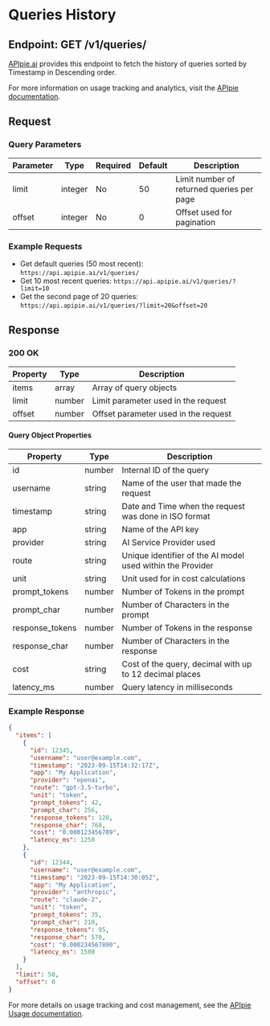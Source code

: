 # Queries History

## Endpoint: GET /v1/queries/

[APIpie.ai](https://apipie.ai) provides this endpoint to fetch the history of queries sorted by Timestamp in Descending order.

For more information on usage tracking and analytics, visit the [APIpie documentation](https://apipie.ai/docs).

## Request

### Query Parameters

| Parameter | Type | Required | Default | Description |
|-----------|------|----------|---------|-------------|
| limit | integer | No | 50 | Limit number of returned queries per page |
| offset | integer | No | 0 | Offset used for pagination |

### Example Requests

- Get default queries (50 most recent): `https://api.apipie.ai/v1/queries/`
- Get 10 most recent queries: `https://api.apipie.ai/v1/queries/?limit=10`
- Get the second page of 20 queries: `https://api.apipie.ai/v1/queries/?limit=20&offset=20`

## Response

### 200 OK

| Property | Type | Description |
|----------|------|-------------|
| items | array | Array of query objects |
| limit | number | Limit parameter used in the request |
| offset | number | Offset parameter used in the request |

#### Query Object Properties

| Property | Type | Description |
|----------|------|-------------|
| id | number | Internal ID of the query |
| username | string | Name of the user that made the request |
| timestamp | string | Date and Time when the request was done in ISO format |
| app | string | Name of the API key |
| provider | string | AI Service Provider used |
| route | string | Unique identifier of the AI model used within the Provider |
| unit | string | Unit used for in cost calculations |
| prompt_tokens | number | Number of Tokens in the prompt |
| prompt_char | number | Number of Characters in the prompt |
| response_tokens | number | Number of Tokens in the response |
| response_char | number | Number of Characters in the response |
| cost | string | Cost of the query, decimal with up to 12 decimal places |
| latency_ms | number | Query latency in milliseconds |

### Example Response

```json
{
  "items": [
    {
      "id": 12345,
      "username": "user@example.com",
      "timestamp": "2023-09-15T14:32:17Z",
      "app": "My Application",
      "provider": "openai",
      "route": "gpt-3.5-turbo",
      "unit": "token",
      "prompt_tokens": 42,
      "prompt_char": 256,
      "response_tokens": 128,
      "response_char": 768,
      "cost": "0.000123456789",
      "latency_ms": 1250
    },
    {
      "id": 12344,
      "username": "user@example.com",
      "timestamp": "2023-09-15T14:30:05Z",
      "app": "My Application",
      "provider": "anthropic",
      "route": "claude-2",
      "unit": "token",
      "prompt_tokens": 35,
      "prompt_char": 210,
      "response_tokens": 95,
      "response_char": 570,
      "cost": "0.000234567890",
      "latency_ms": 1500
    }
  ],
  "limit": 50,
  "offset": 0
}
```

For more details on usage tracking and cost management, see the [APIpie Usage documentation](https://apipie.ai/docs/Features/Usage).
